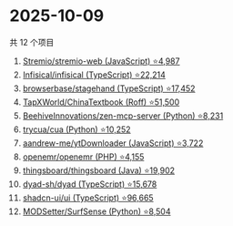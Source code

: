 # 2025-10-09

共 12 个项目

<!-- BEGIN GITHUB -->
<!-- 最后更新时间 2025-10-09 01:07:47 +0800 -->
1. [Stremio/stremio-web (JavaScript) ⭐4,987](https://github.com/Stremio/stremio-web)
1. [Infisical/infisical (TypeScript) ⭐22,214](https://github.com/Infisical/infisical)
1. [browserbase/stagehand (TypeScript) ⭐17,452](https://github.com/browserbase/stagehand)
1. [TapXWorld/ChinaTextbook (Roff) ⭐51,500](https://github.com/TapXWorld/ChinaTextbook)
1. [BeehiveInnovations/zen-mcp-server (Python) ⭐8,231](https://github.com/BeehiveInnovations/zen-mcp-server)
1. [trycua/cua (Python) ⭐10,252](https://github.com/trycua/cua)
1. [aandrew-me/ytDownloader (JavaScript) ⭐3,722](https://github.com/aandrew-me/ytDownloader)
1. [openemr/openemr (PHP) ⭐4,155](https://github.com/openemr/openemr)
1. [thingsboard/thingsboard (Java) ⭐19,902](https://github.com/thingsboard/thingsboard)
1. [dyad-sh/dyad (TypeScript) ⭐15,678](https://github.com/dyad-sh/dyad)
1. [shadcn-ui/ui (TypeScript) ⭐96,665](https://github.com/shadcn-ui/ui)
1. [MODSetter/SurfSense (Python) ⭐8,504](https://github.com/MODSetter/SurfSense)
<!-- END GITHUB -->